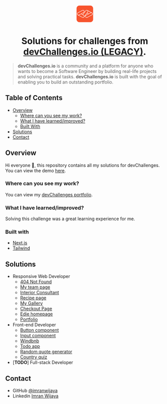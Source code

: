 <div align="center">
  
  ![icon](https://raw.githubusercontent.com/imranwijaya/devchallenges/main/src/app/icon.png)

</div>

<div align="center"><h1>Solutions for challenges from <a href="http://legacy.devchallenges.io">devChallenges.io (LEGACY)</a>.</h1></div>

> **devChallenges.io** is a community and a platform for anyone who wants to become a Software Engineer by building real-life projects and solving practical tasks. **devChallenges.io** is built with the goal of enabling you to build an outstanding portfolio.

## Table of Contents

- [Overview](#overview)
  - [Where can you see my work?](#where-can-you-see-my-work)
  - [What I have learned/improved?](#what-i-have-learnedimproved)
  - [Built With](#built-with)
- [Solutions](#solutions)
- [Contact](#contact)

## Overview

Hi everyone 👋, this repository contains all my solutions for devChallenges. You can view the demo [here](https://devchallenges-solutions.vercel.app/legacy).

### Where can you see my work?

You can view my [devChallenges portfolio](https://legacy.devchallenges.io/portfolio/imranwijaya).

### What I have learned/improved?

Solving this challenge was a great learning experience for me.

### Built with

- [Next.js](https://nextjs.org/)
- [Tailwind](https://tailwindcss.com/)

## Solutions

- Responsive Web Developer
  - [404 Not Found](https://github.com/imranwijaya/devchallenges/tree/main/src/app/legacy/responsive-web-developer/404-not-found)
  - [My team page](https://github.com/imranwijaya/devchallenges/tree/main/src/app/legacy/responsive-web-developer/my-team-page)
  - [Interior Consultant](https://github.com/imranwijaya/devchallenges/tree/main/src/app/legacy/responsive-web-developer/interior-consultant)
  - [Recipe page](https://github.com/imranwijaya/devchallenges/tree/main/src/app/legacy/responsive-web-developer/recipe-page)
  - [My Gallery](https://github.com/imranwijaya/devchallenges/tree/main/src/app/legacy/responsive-web-developer/my-gallery)
  - [Checkout Page](https://github.com/imranwijaya/devchallenges/tree/main/src/app/legacy/responsive-web-developer/checkout-page)
  - [Edie homepage](https://github.com/imranwijaya/devchallenges/tree/main/src/app/legacy/responsive-web-developer/edie-homepage)
  - [Portfolio](https://github.com/imranwijaya/devchallenges/tree/main/src/app/legacy/responsive-web-developer/portfolio)
- Front-end Developer
  - [Button component](https://github.com/imranwijaya/devchallenges/tree/main/src/app/legacy/front-end-developer/button-component)
  - [Input component](https://github.com/imranwijaya/devchallenges/tree/main/src/app/legacy/front-end-developer/input-component)
  - [Windbnb](https://github.com/imranwijaya/devchallenges/tree/main/src/app/legacy/front-end-developer/windbnb)
  - [Todo app](https://github.com/imranwijaya/devchallenges/tree/main/src/app/legacy/front-end-developer/todo-app)
  - [Random quote generator](https://github.com/imranwijaya/devchallenges/tree/main/src/app/legacy/front-end-developer/random-quote-generator)
  - [Country quiz](https://github.com/imranwijaya/devchallenges/tree/main/src/app/legacy/front-end-developer/country-quiz)
- [**TODO**] Full-stack Developer

## Contact

- GitHub [@imranwijaya](https://github.com/imranwijaya)
- Linkedin [Imran Wijaya](https://www.linkedin.com/in/imranwijaya)
